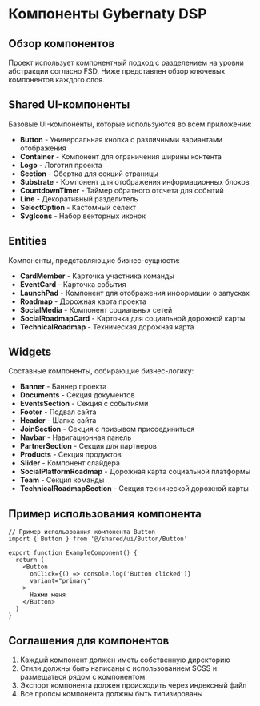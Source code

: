 # Компоненты Gybernaty DSP

## Обзор компонентов

Проект использует компонентный подход с разделением на уровни абстракции согласно FSD. Ниже представлен обзор ключевых компонентов каждого слоя.

## Shared UI-компоненты

Базовые UI-компоненты, которые используются во всем приложении:

- **Button** - Универсальная кнопка с различными вариантами отображения
- **Container** - Компонент для ограничения ширины контента
- **Logo** - Логотип проекта
- **Section** - Обертка для секций страницы
- **Substrate** - Компонент для отображения информационных блоков
- **CountdownTimer** - Таймер обратного отсчета для событий
- **Line** - Декоративный разделитель
- **SelectOption** - Кастомный селект
- **SvgIcons** - Набор векторных иконок

## Entities

Компоненты, представляющие бизнес-сущности:

- **CardMember** - Карточка участника команды
- **EventCard** - Карточка события
- **LaunchPad** - Компонент для отображения информации о запусках
- **Roadmap** - Дорожная карта проекта
- **SocialMedia** - Компонент социальных сетей
- **SocialRoadmapCard** - Карточка для социальной дорожной карты
- **TechnicalRoadmap** - Техническая дорожная карта

## Widgets

Составные компоненты, собирающие бизнес-логику:

- **Banner** - Баннер проекта
- **Documents** - Секция документов
- **EventsSection** - Секция с событиями
- **Footer** - Подвал сайта
- **Header** - Шапка сайта
- **JoinSection** - Секция с призывом присоединиться
- **Navbar** - Навигационная панель
- **PartnerSection** - Секция для партнеров
- **Products** - Секция продуктов
- **Slider** - Компонент слайдера
- **SocialPlatformRoadmap** - Дорожная карта социальной платформы
- **Team** - Секция команды
- **TechnicalRoadmapSection** - Секция технической дорожной карты

## Пример использования компонента

```tsx
// Пример использования компонента Button
import { Button } from '@/shared/ui/Button/Button'

export function ExampleComponent() {
  return (
    <Button 
      onClick={() => console.log('Button clicked')}
      variant="primary"
    >
      Нажми меня
    </Button>
  )
}
```

## Соглашения для компонентов

1. Каждый компонент должен иметь собственную директорию
2. Стили должны быть написаны с использованием SCSS и размещаться рядом с компонентом
3. Экспорт компонента должен происходить через индексный файл
4. Все пропсы компонента должны быть типизированы 